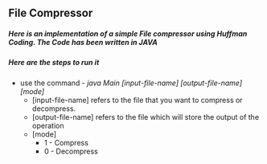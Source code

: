## File Compressor
##### Here is an implementation of a simple File compressor using Huffman Coding. The Code has been written in *JAVA*

##### Here are the steps to run it
- use the command - *java Main [input-file-name] [output-file-name] [mode]*
  - [input-file-name] refers to the file that you want to compress or decompress.
  - [output-file-name] refers to the file which will store the output of the operation
  - [mode]
    - 1 - Compress
    - 0 - Decompress
